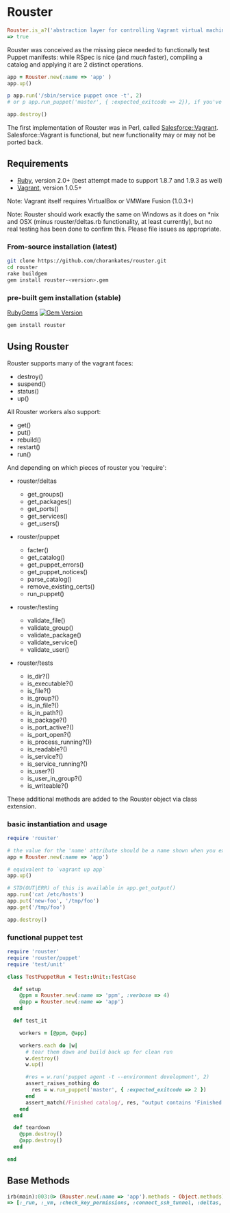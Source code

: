 Rouster
======

```rb
Rouster.is_a?('abstraction layer for controlling Vagrant virtual machines')
=> true
```

Rouster was conceived as the missing piece needed to functionally test Puppet manifests: while RSpec is nice (and _much_ faster), compiling a catalog and applying it are 2 distinct operations.

```rb
app = Rouster.new(:name => 'app' )
app.up()

p app.run('/sbin/service puppet once -t', 2)
# or p app.run_puppet('master', { :expected_exitcode => 2}), if you've required 'rouster/puppet'

app.destroy()
```

The first implementation of Rouster was in Perl, called [Salesforce::Vagrant](http://github.com/forcedotcom/SalesforceVagrant). Salesforce::Vagrant is functional, but new functionality may or may not be ported back.

## Requirements

* [Ruby](http://rubylang.org), version 2.0+ (best attempt made to support 1.8.7 and 1.9.3 as well)
* [Vagrant](http://vagrantup.com), version 1.0.5+

Note: Vagrant itself requires VirtualBox or VMWare Fusion (1.0.3+)

Note: Rouster should work exactly the same on Windows as it does on \*nix and OSX (minus rouster/deltas.rb functionality, at least currently),
but no real testing has been done to confirm this. Please file issues as appropriate.

### From-source installation (latest)

```sh
git clone https://github.com/chorankates/rouster.git
cd rouster
rake buildgem
gem install rouster-<version>.gem
```

### pre-built gem installation (stable)

[RubyGems](http://rubygems.org/gems/rouster)
[![Gem Version](https://badge.fury.io/rb/rouster.png)](http://badge.fury.io/rb/rouster)

```sh
gem install rouster
```

## Using Rouster

Rouster supports many of the vagrant faces:
* destroy()
* suspend()
* status()
* up()

All Rouster workers also support:
* get()
* put()
* rebuild()
* restart()
* run()

And depending on which pieces of rouster you 'require':

* rouster/deltas
  * get_groups()
  * get_packages()
  * get_ports()
  * get_services()
  * get_users()

* rouster/puppet
  * facter()
  * get_catalog()
  * get_puppet_errors()
  * get_puppet_notices()
  * parse_catalog()
  * remove_existing_certs()
  * run_puppet()

* rouster/testing
  * validate_file()
  * validate_group()
  * validate_package()
  * validate_service()
  * validate_user()

* rouster/tests
  * is_dir?()
  * is_executable?()
  * is_file?()
  * is_group?()
  * is_in_file?()
  * is_in_path?()
  * is_package?()
  * is_port_active?()
  * is_port_open?()
  * is_process_running?())
  * is_readable?()
  * is_service?()
  * is_service_running?()
  * is_user?()
  * is_user_in_group?()
  * is_writeable?()

These additional methods are added to the Rouster object via class extension.

### basic instantiation and usage

```rb
require 'rouster'

# the value for the 'name' attribute should be a name shown when you execute `vagrant status`
app = Rouster.new(:name => 'app')

# equivalent to `vagrant up app`
app.up()

# STD(OUT|ERR) of this is available in app.get_output()
app.run('cat /etc/hosts')
app.put('new-foo', '/tmp/foo')
app.get('/tmp/foo')

app.destroy()
```

### functional puppet test

```rb
require 'rouster'
require 'rouster/puppet'
require 'test/unit'

class TestPuppetRun < Test::Unit::TestCase

  def setup
    @ppm = Rouster.new(:name => 'ppm', :verbose => 4)
    @app = Rouster.new(:name => 'app')
  end

  def test_it

    workers = [@ppm, @app]

    workers.each do |w|
      # tear them down and build back up for clean run
      w.destroy()
      w.up()

      #res = w.run('puppet agent -t --environment development', 2)
      assert_raises_nothing do
        res = w.run_puppet('master', { :expected_exitcode => 2 })
      end
      assert_match(/Finished catalog/, res, "output contains 'Finished catalog'")
    end
  end

  def teardown
    @ppm.destroy()
    @app.destroy()
  end

end
```


## Base Methods

```rb
irb(main):003:0> (Rouster.new(:name => 'app').methods - Object.methods).sort
=> [:_run, :_vm, :check_key_permissions, :connect_ssh_tunnel, :deltas, :destroy, :dir, :exitcode, :facter, :facts, :file, :generate_unique_mac, :get, :get_catalog, :get_groups, :get_output, :get_packages, :get_ports, :get_puppet_errors, :get_puppet_notices, :get_services, :get_ssh_info, :get_users, :is_available_via_ssh?, :is_dir?, :is_executable?, :is_file?, :is_group?, :is_in_file?, :is_in_path?, :is_package?, :is_passthrough?, :is_port_active?, :is_port_open?, :is_process_running?, :is_readable?, :is_service?, :is_service_running?, :is_user?, :is_user_in_group?, :is_writeable?, :log, :os_type, :output, :parse_catalog, :parse_ls_string, :passthrough, :put, :rebuild, :remove_existing_certs, :restart, :run, :run_puppet, :sshkey, :status, :sudo, :suspend, :traverse_up, :up, :uses_sudo?, :vagrantfile, :verbosity]
```
